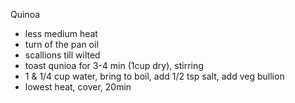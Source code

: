 Quinoa
- less medium heat
- turn of the pan oil
- scallions till wilted
- toast qunioa for 3-4 min (1cup dry), stirring
- 1 & 1/4 cup water, bring to boil, add 1/2 tsp salt, add veg bullion
- lowest heat, cover, 20min
